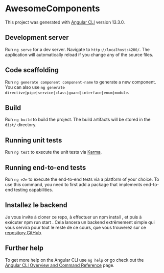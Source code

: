 # AwesomeComponents

This project was generated with [Angular CLI](https://github.com/angular/angular-cli) version 13.3.0.

## Development server

Run `ng serve` for a dev server. Navigate to `http://localhost:4200/`. The application will automatically reload if you change any of the source files.

## Code scaffolding

Run `ng generate component component-name` to generate a new component. You can also use `ng generate directive|pipe|service|class|guard|interface|enum|module`.

## Build

Run `ng build` to build the project. The build artifacts will be stored in the `dist/` directory.

## Running unit tests

Run `ng test` to execute the unit tests via [Karma](https://karma-runner.github.io).

## Running end-to-end tests

Run `ng e2e` to execute the end-to-end tests via a platform of your choice. To use this command, you need to first add a package that implements end-to-end testing capabilities.

## Installez le backend
Je vous invite à cloner ce repo, à effectuer un npm install , et puis à exécuter  npm run start . Cela lancera un backend extrêmement simple qui vous servira pour tout le reste de ce cours, que vous trouverez sur ce [repository GitHub](https://github.com/OpenClassrooms-Student-Center/angular-advanced-backend).

## Further help

To get more help on the Angular CLI use `ng help` or go check out the [Angular CLI Overview and Command Reference](https://angular.io/cli) page.
